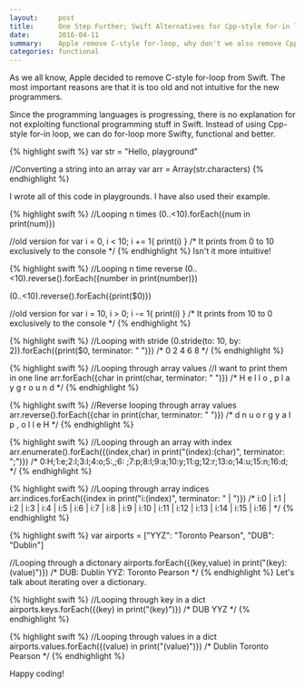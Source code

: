```yaml
---
layout:     post
title:      One Step Further; Swift Alternatives for Cpp-style for-in loop
date:       2016-04-11
summary:    Apple remove C-style for-loop, why don't we also remove Cpp-style for-in loop?
categories: functional
---
```


As we all know, Apple decided to remove C-style for-loop from Swift. The most important reasons are that it is too old and not intuitive for the new programmers. 

Since the programming languages is progressing, there is no explanation for not exploiting functional programming stuff in Swift. Instead of using Cpp-style for-in loop, we can do for-loop more Swifty, functional and better.


{% highlight swift %}
var str = "Hello, playground"

//Converting a string into an array
var arr = Array(str.characters)
{% endhighlight %}

I wrote all of this code in playgrounds. I have also used their example.

{% highlight swift %}
//Looping n times
(0..<10).forEach({num in print(num)})

//old version 
for var i = 0, i < 10; i += 1{
	print(i)
}
/*
It prints from 0 to 10 exclusively to the console
*/
{% endhighlight %}
Isn't it more intuitive!


{% highlight swift %}
//Looping n time reverse
(0..<10).reverse().forEach({number in print(number)})

(0..<10).reverse().forEach({print($0)})

//old version 
for var i = 10, i > 0; i -= 1{
	print(i)
}
/*
It prints from 10 to 0 exclusively to the console
*/
{% endhighlight %}

{% highlight swift %}
//Looping with stride
(0.stride(to: 10, by: 2)).forEach({print($0, terminator: " ")})
/*
0 2 4 6 8
*/
{% endhighlight %}

{% highlight swift %}
//Looping through array values
//I want to print them in one line
arr.forEach({char in print(char, terminator: " ")})
/*
H e l l o ,   p l a y g r o u n d 
*/
{% endhighlight %}

{% highlight swift %}
//Reverse looping through array values
arr.reverse().forEach({char in print(char, terminator: " ")})
/*
d n u o r g y a l p   , o l l e H 
*/
{% endhighlight %}

{% highlight swift %}
//Looping through an array with index
arr.enumerate().forEach({(index,char) in print("\(index):\(char)", terminator: ";")})
/*
0:H;1:e;2:l;3:l;4:o;5:,;6: ;7:p;8:l;9:a;10:y;11:g;12:r;13:o;14:u;15:n;16:d;
*/
{% endhighlight %}

{% highlight swift %}
//Looping through array indices
arr.indices.forEach({index in print("i:\(index)", terminator: " | ")})
/*
i:0 | i:1 | i:2 | i:3 | i:4 | i:5 | i:6 | i:7 | i:8 | i:9 | i:10 | i:11 | i:12 | i:13 | i:14 | i:15 | i:16 | 
*/
{% endhighlight %}


{% highlight swift %}
var airports = ["YYZ": "Toronto Pearson", "DUB": "Dublin"]

//Looping through a dictonary
airports.forEach({(key,value) in print("\(key): \(value)")})
/*
DUB: Dublin
YYZ: Toronto Pearson
*/
{% endhighlight %}
Let's talk about iterating over a dictionary.

{% highlight swift %}
//Looping through key in a dict
airports.keys.forEach({(key) in print("\(key)")})
/*
DUB
YYZ
*/
{% endhighlight %}

{% highlight swift %}
//Looping through values in a dict
airports.values.forEach({(value) in print("\(value)")})
/*
Dublin
Toronto Pearson
*/
{% endhighlight %}

Happy coding!
